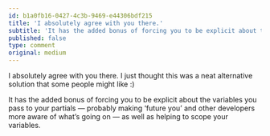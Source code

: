```yaml
---
id: b1a0fb16-0427-4c3b-9469-e44306bdf215
title: 'I absolutely agree with you there.'
subtitle: 'It has the added bonus of forcing you to be explicit about the variables you pass to your partials — probably making ‘future you’ and other…'
published: false
type: comment
original: medium
---
```




I absolutely agree with you there. I just thought this was a neat alternative solution that some people might like :)

It has the added bonus of forcing you to be explicit about the variables you pass to your partials — probably making ‘future you’ and other developers more aware of what’s going on — as well as helping to scope your variables.

